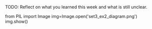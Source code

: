 TODO: Reflect on what you learned this week and what is still unclear.

from PIL import Image
img=Image.open('set3_ex2_diagram.png')
img.show()